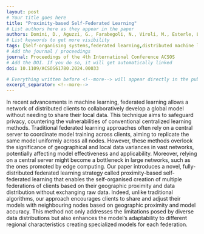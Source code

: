 ```yaml
---
layout: post
# Your title goes here
title: "Proximity-based Self-Federated Learning"
# List authors here as they appear in the paper
authors: Domini, D., Aguzzi, G., Farabegoli, N., Viroli, M., Esterle, L.
# List keywords to get more visibility
tags: [Self-organising systems,federated learning,distributed machine learning,space-fluid computing]
# Add the journal / proceedings
journal: Proceedings of the 4th International Conference ACSOS
# Add the DOI. If you do so, it will get automatically linked
doi: 10.1109/ACSOS61780.2024.00033

# Everything written before <!--more--> will appear directly in the publications page
excerpt_separator: <!--more-->
---
```


In recent advancements in machine learning, federated learning allows a network of distributed clients to collaboratively develop a global model without needing to share their local data. This technique aims to safeguard privacy, countering the vulnerabilities of conventional centralized learning methods. Traditional federated learning approaches often rely on a central server to coordinate model training across clients, aiming to replicate the same model uniformly across all nodes. However, these methods overlook the significance of geographical and local data variances in vast networks, potentially affecting model effectiveness and applicability. Moreover, relying on a central server might become a bottleneck in large networks, such as the ones promoted by edge computing. Our paper introduces a novel, fully-distributed federated learning strategy called proximity-based self-federated learning that enables the self-organised creation of multiple federations of clients based on their geographic proximity and data distribution without exchanging raw data. Indeed, unlike traditional algorithms, our approach encourages clients to share and adjust their models with neighbouring nodes based on geographic proximity and model accuracy. This method not only addresses the limitations posed by diverse data distributions but also enhances the model’s adaptability to different regional characteristics creating specialized models for each federation.